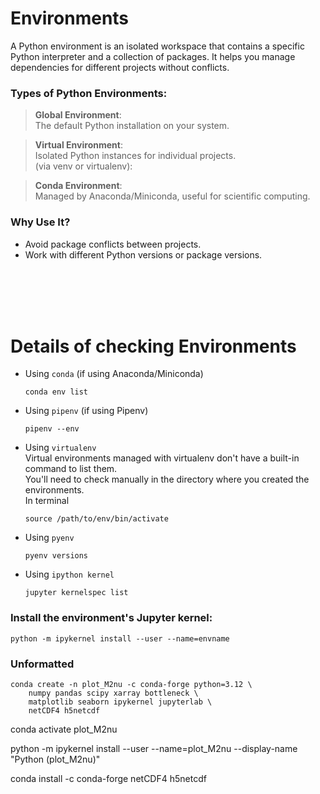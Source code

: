 # Environments    
A Python environment is an isolated workspace that contains a specific Python interpreter and a collection of packages. It helps you manage dependencies for different projects without conflicts.   


### Types of Python Environments:
> **Global Environment**:     
The default Python installation on your system.

> **Virtual Environment**:    
Isolated Python instances for individual projects.   
(via venv or virtualenv): 

> **Conda Environment**:    
Managed by Anaconda/Miniconda, useful for scientific computing.


### Why Use It?
* Avoid package conflicts between projects.
* Work with different Python versions or package versions.


<br><br><br><br>

# Details of checking Environments   

- Using `conda` (if using Anaconda/Miniconda)    
    ```
    conda env list
    ```   

- Using `pipenv` (if using Pipenv)    
    ```
    pipenv --env
    ```

- Using `virtualenv`       
    Virtual environments managed with virtualenv don't have a built-in command to list them.    
    You'll need to check manually in the directory where you created the environments.   
    In terminal   
    ```
    source /path/to/env/bin/activate
    ```

- Using `pyenv`   
    ```
    pyenv versions
    ```

- Using `ipython kernel`   
    ```
    jupyter kernelspec list
    ```


### Install the environment's Jupyter kernel:    
`python -m ipykernel install --user --name=envname`



### Unformatted

```
conda create -n plot_M2nu -c conda-forge python=3.12 \
    numpy pandas scipy xarray bottleneck \
    matplotlib seaborn ipykernel jupyterlab \
    netCDF4 h5netcdf
```

conda activate plot_M2nu

python -m ipykernel install --user --name=plot_M2nu --display-name "Python (plot_M2nu)"

conda install -c conda-forge netCDF4 h5netcdf